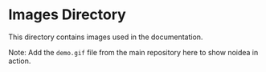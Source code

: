# Images Directory

This directory contains images used in the documentation.

Note: Add the `demo.gif` file from the main repository here to show noidea in action. 